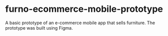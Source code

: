 # furno-ecommerce-mobile-prototype
A basic prototype of an e-commerce mobile app that sells furniture. The prototype was built using Figma.
